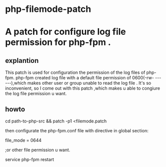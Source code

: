 # php-filemode-patch
A patch for configure log file permission for php-fpm . 
=======

explantion 
---
This patch is used for configuration the permission of the log files of php-fpm.
php-fpm created log file with a default file permission of 0600(-rw- --- ---),which makes other user or group unable to 
read the log file . It's so inconvenient, so I come out with this patch ,which makes u able to congiure the log file 
permission u want.

howto
---
>
cd path-to-php-src && patch -p1 <filemode.patch 
>

then configurate  the php-fpm.conf file with directive in global section:

>
file_mode = 0644
>
;or other file permission u want.
>

service php-fpm restart 
>
